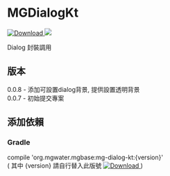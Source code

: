 # MGDialogKt
[ ![Download](https://api.bintray.com/packages/water/mgbase/mg-dialog-kt/images/download.svg) ](https://bintray.com/water/mgbase/mg-dialog-kt/_latestVersion) 
![](https://img.shields.io/badge/language-kotlin-orange.svg)  

Dialog 封裝調用  

## 版本  
0.0.8 - 添加可設置dialog背景, 提供設置透明背景  
0.0.7 - 初始提交專案  

## 添加依賴  

### Gradle  
compile 'org.mgwater.mgbase:mg-dialog-kt:{version}'  
( 其中 {version} 請自行替入此版號 [ ![Download](https://api.bintray.com/packages/water/mgbase/mg-dialog-kt/images/download.svg) ](https://bintray.com/water/mgbase/mg-dialog-kt/_latestVersion) )  
